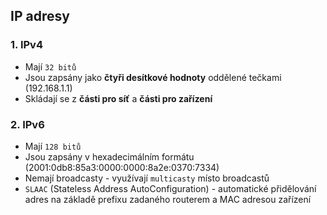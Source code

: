 ## IP adresy
### 1. IPv4
- Mají `32 bitů`
- Jsou zapsány jako **čtyři desítkové hodnoty** oddělené tečkami (192.168.1.1)
- Skládají se z **části pro síť** a **části pro zařízení**

### 2. IPv6
- Mají `128 bitů`
- Jsou zapsány v hexadecimálním formátu (2001:0db8:85a3:0000:0000:8a2e:0370:7334)
- Nemají broadcasty - využívají `multicasty` místo broadcastů
- `SLAAC` (Stateless Address AutoConfiguration) - automatické přidělování adres na základě prefixu zadaného routerem a MAC adresou zařízení
